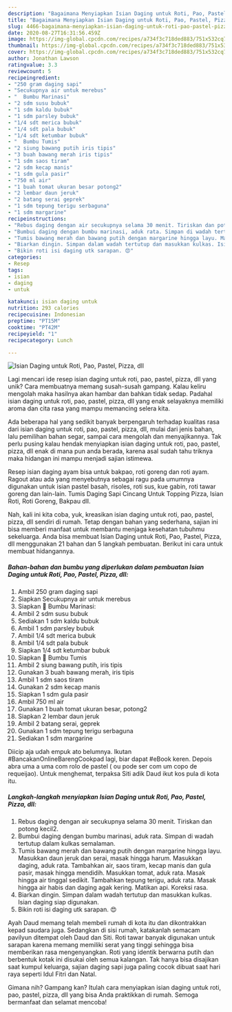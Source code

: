 ```yaml
---
description: "Bagaimana Menyiapkan Isian Daging untuk Roti, Pao, Pastel, Pizza, dll yang Bikin Ngiler"
title: "Bagaimana Menyiapkan Isian Daging untuk Roti, Pao, Pastel, Pizza, dll yang Bikin Ngiler"
slug: 4466-bagaimana-menyiapkan-isian-daging-untuk-roti-pao-pastel-pizza-dll-yang-bikin-ngiler
date: 2020-08-27T16:31:56.459Z
image: https://img-global.cpcdn.com/recipes/a734f3c718ded883/751x532cq70/isian-daging-untuk-roti-pao-pastel-pizza-dll-foto-resep-utama.jpg
thumbnail: https://img-global.cpcdn.com/recipes/a734f3c718ded883/751x532cq70/isian-daging-untuk-roti-pao-pastel-pizza-dll-foto-resep-utama.jpg
cover: https://img-global.cpcdn.com/recipes/a734f3c718ded883/751x532cq70/isian-daging-untuk-roti-pao-pastel-pizza-dll-foto-resep-utama.jpg
author: Jonathan Lawson
ratingvalue: 3.3
reviewcount: 5
recipeingredient:
- "250 gram daging sapi"
- "Secukupnya air untuk merebus"
- "  Bumbu Marinasi"
- "2 sdm susu bubuk"
- "1 sdm kaldu bubuk"
- "1 sdm parsley bubuk"
- "1/4 sdt merica bubuk"
- "1/4 sdt pala bubuk"
- "1/4 sdt ketumbar bubuk"
- "  Bumbu Tumis"
- "2 siung bawang putih iris tipis"
- "3 buah bawang merah iris tipis"
- "1 sdm saos tiram"
- "2 sdm kecap manis"
- "1 sdm gula pasir"
- "750 ml air"
- "1 buah tomat ukuran besar potong2"
- "2 lembar daun jeruk"
- "2 batang serai geprek"
- "1 sdm tepung terigu serbaguna"
- "1 sdm margarine"
recipeinstructions:
- "Rebus daging dengan air secukupnya selama 30 menit. Tiriskan dan potong kecil2."
- "Bumbui daging dengan bumbu marinasi, aduk rata. Simpan di wadah tertutup dalam kulkas semalaman."
- "Tumis bawang merah dan bawang putih dengan margarine hingga layu. Masukkan daun jeruk dan serai, masak hingga harum. Masukkan daging, aduk rata. Tambahkan air, saos tiram, kecap manis dan gula pasir, masak hingga mendidih. Masukkan tomat, aduk rata. Masak hingga air tinggal sedikit. Tambahkan tepung terigu, aduk rata. Masak hingga air habis dan daging agak kering. Matikan api. Koreksi rasa."
- "Biarkan dingin. Simpan dalam wadah tertutup dan masukkan kulkas. Isian daging siap digunakan."
- "Bikin roti isi daging utk sarapan. 😍"
categories:
- Resep
tags:
- isian
- daging
- untuk

katakunci: isian daging untuk 
nutrition: 293 calories
recipecuisine: Indonesian
preptime: "PT15M"
cooktime: "PT42M"
recipeyield: "1"
recipecategory: Lunch

---
```



![Isian Daging untuk Roti, Pao, Pastel, Pizza, dll](https://img-global.cpcdn.com/recipes/a734f3c718ded883/751x532cq70/isian-daging-untuk-roti-pao-pastel-pizza-dll-foto-resep-utama.jpg)

Lagi mencari ide resep isian daging untuk roti, pao, pastel, pizza, dll yang unik? Cara membuatnya memang susah-susah gampang. Kalau keliru mengolah maka hasilnya akan hambar dan bahkan tidak sedap. Padahal isian daging untuk roti, pao, pastel, pizza, dll yang enak selayaknya memiliki aroma dan cita rasa yang mampu memancing selera kita.

Ada beberapa hal yang sedikit banyak berpengaruh terhadap kualitas rasa dari isian daging untuk roti, pao, pastel, pizza, dll, mulai dari jenis bahan, lalu pemilihan bahan segar, sampai cara mengolah dan menyajikannya. Tak perlu pusing kalau hendak menyiapkan isian daging untuk roti, pao, pastel, pizza, dll enak di mana pun anda berada, karena asal sudah tahu triknya maka hidangan ini mampu menjadi sajian istimewa.

Resep isian daging ayam bisa untuk bakpao, roti goreng dan roti ayam. Ragout atau ada yang menyebutnya sebagai ragu pada umumnya digunakan untuk isian pastel basah, risoles, roti sus, kue gabin, roti tawar goreng dan lain-lain. Tumis Daging Sapi Cincang Untuk Topping Pizza, Isian Roti, Roti Goreng, Bakpau dll.


Nah, kali ini kita coba, yuk, kreasikan isian daging untuk roti, pao, pastel, pizza, dll sendiri di rumah. Tetap dengan bahan yang sederhana, sajian ini bisa memberi manfaat untuk membantu menjaga kesehatan tubuhmu sekeluarga. Anda bisa membuat Isian Daging untuk Roti, Pao, Pastel, Pizza, dll menggunakan 21 bahan dan 5 langkah pembuatan. Berikut ini cara untuk membuat hidangannya.

<!--inarticleads1-->

##### Bahan-bahan dan bumbu yang diperlukan dalam pembuatan Isian Daging untuk Roti, Pao, Pastel, Pizza, dll:

1. Ambil 250 gram daging sapi
1. Siapkan Secukupnya air untuk merebus
1. Siapkan  🍖 Bumbu Marinasi:
1. Ambil 2 sdm susu bubuk
1. Sediakan 1 sdm kaldu bubuk
1. Ambil 1 sdm parsley bubuk
1. Ambil 1/4 sdt merica bubuk
1. Ambil 1/4 sdt pala bubuk
1. Siapkan 1/4 sdt ketumbar bubuk
1. Siapkan  🍖 Bumbu Tumis
1. Ambil 2 siung bawang putih, iris tipis
1. Gunakan 3 buah bawang merah, iris tipis
1. Ambil 1 sdm saos tiram
1. Gunakan 2 sdm kecap manis
1. Siapkan 1 sdm gula pasir
1. Ambil 750 ml air
1. Gunakan 1 buah tomat ukuran besar, potong2
1. Siapkan 2 lembar daun jeruk
1. Ambil 2 batang serai, geprek
1. Gunakan 1 sdm tepung terigu serbaguna
1. Sediakan 1 sdm margarine


Diicip aja udah empuk ato belumnya. Ikutan #BancakanOnlineBarengCookpad lagi, biar dapat #eBook keren. Depois abra uma a uma com rolo de pastel ( ou pode ser com um copo de requeijao). Untuk menghemat, terpaksa Siti adik Daud ikut kos pula di kota itu. 

<!--inarticleads2-->

##### Langkah-langkah menyiapkan Isian Daging untuk Roti, Pao, Pastel, Pizza, dll:

1. Rebus daging dengan air secukupnya selama 30 menit. Tiriskan dan potong kecil2.
1. Bumbui daging dengan bumbu marinasi, aduk rata. Simpan di wadah tertutup dalam kulkas semalaman.
1. Tumis bawang merah dan bawang putih dengan margarine hingga layu. Masukkan daun jeruk dan serai, masak hingga harum. Masukkan daging, aduk rata. Tambahkan air, saos tiram, kecap manis dan gula pasir, masak hingga mendidih. Masukkan tomat, aduk rata. Masak hingga air tinggal sedikit. Tambahkan tepung terigu, aduk rata. Masak hingga air habis dan daging agak kering. Matikan api. Koreksi rasa.
1. Biarkan dingin. Simpan dalam wadah tertutup dan masukkan kulkas. Isian daging siap digunakan.
1. Bikin roti isi daging utk sarapan. 😍


Ayah Daud memang telah membeli rumah di kota itu dan dikontrakkan kepad saudara juga. Sedangkan di sisi rumah, katakanlah semacam pavilyun ditempat oleh Daud dan Siti. Roti tawar banyak digunakan untuk sarapan karena memang memiliki serat yang tinggi sehingga bisa memberikan rasa mengenyangkan. Roti yang identik berwarna putih dan berbentuk kotak ini disukai oleh semua kalangan. Tak hanya bisa disajikan saat kumpul keluarga, sajian daging sapi juga paling cocok dibuat saat hari raya seperti Idul Fitri dan Natal. 

Gimana nih? Gampang kan? Itulah cara menyiapkan isian daging untuk roti, pao, pastel, pizza, dll yang bisa Anda praktikkan di rumah. Semoga bermanfaat dan selamat mencoba!
